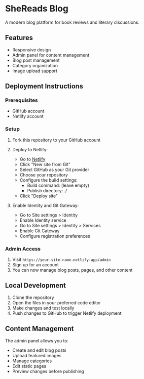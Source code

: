 # SheReads Blog

A modern blog platform for book reviews and literary discussions.

## Features

- Responsive design
- Admin panel for content management
- Blog post management
- Category organization
- Image upload support

## Deployment Instructions

### Prerequisites

- GitHub account
- Netlify account

### Setup

1. Fork this repository to your GitHub account
2. Deploy to Netlify:
   - Go to [Netlify](https://app.netlify.com)
   - Click "New site from Git"
   - Select GitHub as your Git provider
   - Choose your repository
   - Configure the build settings:
     - Build command: (leave empty)
     - Publish directory: ./
   - Click "Deploy site"

3. Enable Identity and Git Gateway:
   - Go to Site settings > Identity
   - Enable Identity service
   - Go to Site settings > Identity > Services
   - Enable Git Gateway
   - Configure registration preferences

### Admin Access

1. Visit `https://your-site-name.netlify.app/admin`
2. Sign up for an account
3. You can now manage blog posts, pages, and other content

## Local Development

1. Clone the repository
2. Open the files in your preferred code editor
3. Make changes and test locally
4. Push changes to GitHub to trigger Netlify deployment

## Content Management

The admin panel allows you to:
- Create and edit blog posts
- Upload featured images
- Manage categories
- Edit static pages
- Preview changes before publishing 